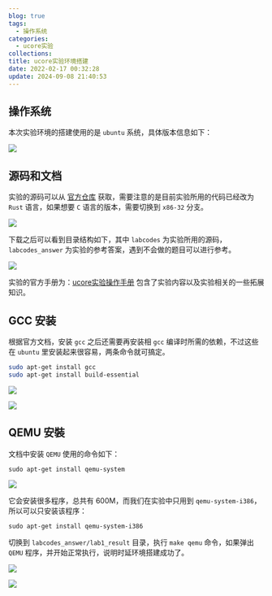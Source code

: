 ```yaml
---
blog: true
tags:
  - 操作系统
categories:
  - ucore实验
collections: 
title: ucore实验环境搭建
date: 2022-02-17 00:32:28
update: 2024-09-08 21:40:53
---
```


## 操作系统

本次实验环境的搭建使用的是 `ubuntu` 系统，具体版本信息如下：

![](/blog/img/IMG-20240908212558383.png)

## 源码和文档

实验的源码可以从 [官方仓库](https://github.com/chyyuu/os_kernel_lab) 获取，需要注意的是目前实验所用的代码已经改为 `Rust` 语言，如果想要 `C` 语言的版本，需要切换到 `x86-32` 分支。

![](/blog/img/IMG-20240908212558541.png)

下载之后可以看到目录结构如下，其中 `labcodes` 为实验所用的源码，`labcodes_answer` 为实验的参考答案，遇到不会做的题目可以进行参考。

![](/blog/img/IMG-20240908212559084.png)

 实验的官方手册为：[ucore实验操作手册](https://github.com/chyyuu/ucore_os_docs) 包含了实验内容以及实验相关的一些拓展知识。

## GCC 安装

根据官方文档，安装 `gcc` 之后还需要再安装相 `gcc` 编译时所需的依赖，不过这些在 `ubuntu` 里安装起来很容易，两条命令就可搞定。

```bash
sudo apt-get install gcc
sudo apt-get install build-essential
```

![](/blog/img/IMG-20240908212559479.png)

![](/blog/img/IMG-20240908212559507.png)

## QEMU 安裝

文档中安装 `QEMU` 使用的命令如下：

```
sudo apt-get install qemu-system
```

![](/blog/img/IMG-20240908212559954.png)

它会安装很多程序，总共有 600M，而我们在实验中只用到 `qemu-system-i386`，所以可以只安装该程序：

```
sudo apt-get install qemu-system-i386
```

切换到 `labcodes_answer/lab1_result` 目录，执行 `make qemu` 命令，如果弹出 `QEMU` 程序，并开始正常执行，说明时延环境搭建成功了。

![](/blog/img/IMG-20240908212559984.png)

![](/blog/img/IMG-20240908212600319.png)
